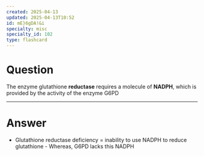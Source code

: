```yaml
---
created: 2025-04-13
updated: 2025-04-13T10:52
id: mE}6gDA!&i
specialty: misc
specialty_id: 102
type: flashcard
---
```


# Question
The enzyme glutathione **reductase** requires a molecule of **NADPH**, which is provided by the activity of the enzyme G6PD

---

# Answer
- Glutathione reductase deficiency = inability to use NADPH to reduce glutathione - Whereas, G6PD lacks this NADPH